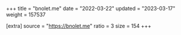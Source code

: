 +++
title = "bnolet.me"
date = "2022-03-22"
updated = "2023-03-17"
weight = 157537

[extra]
source = "https://bnolet.me"
ratio = 3
size = 154
+++
